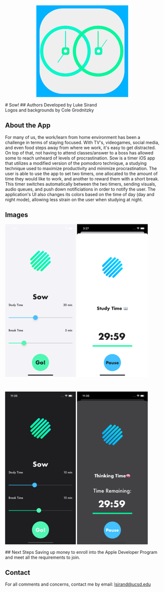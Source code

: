 <p align="center"> 
  <img src = "Assets.xcassets/AppIcon.appiconset/1024.png" width = 300 height = 300>
</p> 
# Sow!
## Authors
Developed by Luke Sirand <br>
Logos and backgrounds by Cole Grodnitzky 
  
## About the App
For many of us, the work/learn from home environment has been a challenge in terms of staying focused. With TV's, videogames, social media, and even food steps   away from where we work, it's easy to get distracted. On top of that, not having to attend classes/answer to a boss has allowed some to reach unheard of levels of    procrastination. Sow is a timer iOS app that utilizes a modified version of the pomodoro technique, a studying technique used to maximize productivity and          minimize procrastination. The user is able to use the app to set two timers, one allocated to the amount of time they would like to work, and another to reward      them with a short break. This timer switches automatically between the two timers, sending visuals, audio queues, and push down notificiations in order to notify    the user. The application's UI also changes its colors based on the time of day (day and night mode), allowing less strain on the user when studying at night. <br> 

## Images
<p align = "float">
  <img src = "Images/sow_sc_2.png" height = 500>
  <img src = "Images/sow_sc_3.png" height = 500>
</p> 
<br>
<p align = "float">
  <img src = "Images/sow_sc_5.png" height = 500>
  <img src = "Images/sow_sc_4.png" height = 500>
</p>
## Next Steps
Saving up money to enroll into the Apple Developer Program and meet all the requirements to join.

## Contact
For all comments and concerns, contact me by email: lsirand@ucsd.edu
